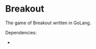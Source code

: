 # Breakout
The game of Breakout written in GoLang.

Dependencies:

- [Raylib]: https://github.com/gen2brain/raylib-go	"Raylib"

